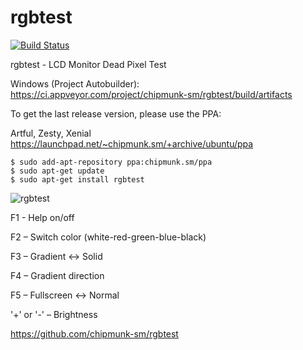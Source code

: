 # rgbtest

[![Build Status](https://travis-ci.org/chipmunk-sm/rgbtest.svg?branch=master)](https://travis-ci.org/chipmunk-sm/rgbtest)

rgbtest - LCD Monitor Dead Pixel Test

Windows (Project Autobuilder):  
https://ci.appveyor.com/project/chipmunk-sm/rgbtest/build/artifacts

To get the last release version, please use the PPA:

Artful, Zesty, Xenial  
https://launchpad.net/~chipmunk.sm/+archive/ubuntu/ppa

```
$ sudo add-apt-repository ppa:chipmunk.sm/ppa
$ sudo apt-get update
$ sudo apt-get install rgbtest
```

![rgbtest](https://user-images.githubusercontent.com/29524958/28501999-5427f6e8-6ff1-11e7-8744-5bb5b783d32e.png)

F1 - Help on/off

F2 – Switch color (white-red-green-blue-black)

F3 – Gradient ↔ Solid

F4 – Gradient direction

F5 – Fullscreen ↔ Normal

'+' or '-' – Brightness 

https://github.com/chipmunk-sm/rgbtest
